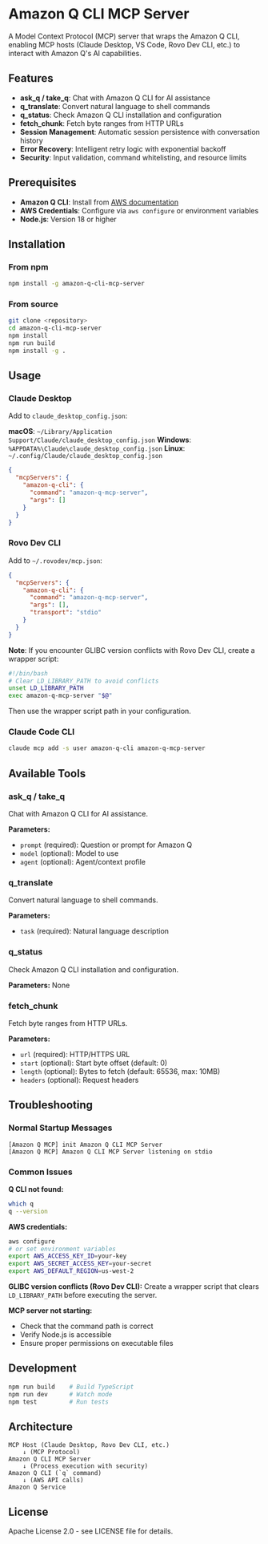 # Amazon Q CLI MCP Server

A Model Context Protocol (MCP) server that wraps the Amazon Q CLI, enabling MCP hosts (Claude Desktop, VS Code, Rovo Dev CLI, etc.) to interact with Amazon Q's AI capabilities.

## Features

- **ask_q / take_q**: Chat with Amazon Q CLI for AI assistance
- **q_translate**: Convert natural language to shell commands
- **q_status**: Check Amazon Q CLI installation and configuration
- **fetch_chunk**: Fetch byte ranges from HTTP URLs
- **Session Management**: Automatic session persistence with conversation history
- **Error Recovery**: Intelligent retry logic with exponential backoff
- **Security**: Input validation, command whitelisting, and resource limits

## Prerequisites

- **Amazon Q CLI**: Install from [AWS documentation](https://docs.aws.amazon.com/amazonq/latest/qdeveloper-ug/command-line-getting-started.html)
- **AWS Credentials**: Configure via `aws configure` or environment variables
- **Node.js**: Version 18 or higher

## Installation

### From npm
```bash
npm install -g amazon-q-cli-mcp-server
```

### From source
```bash
git clone <repository>
cd amazon-q-cli-mcp-server
npm install
npm run build
npm install -g .
```

## Usage

### Claude Desktop
Add to `claude_desktop_config.json`:

**macOS**: `~/Library/Application Support/Claude/claude_desktop_config.json`
**Windows**: `%APPDATA%\Claude\claude_desktop_config.json`
**Linux**: `~/.config/Claude/claude_desktop_config.json`

```json
{
  "mcpServers": {
    "amazon-q-cli": {
      "command": "amazon-q-mcp-server",
      "args": []
    }
  }
}
```

### Rovo Dev CLI
Add to `~/.rovodev/mcp.json`:

```json
{
  "mcpServers": {
    "amazon-q-cli": {
      "command": "amazon-q-mcp-server",
      "args": [],
      "transport": "stdio"
    }
  }
}
```

**Note**: If you encounter GLIBC version conflicts with Rovo Dev CLI, create a wrapper script:

```bash
#!/bin/bash
# Clear LD_LIBRARY_PATH to avoid conflicts
unset LD_LIBRARY_PATH
exec amazon-q-mcp-server "$@"
```

Then use the wrapper script path in your configuration.

### Claude Code CLI
```bash
claude mcp add -s user amazon-q-cli amazon-q-mcp-server
```

## Available Tools

### ask_q / take_q
Chat with Amazon Q CLI for AI assistance.

**Parameters:**
- `prompt` (required): Question or prompt for Amazon Q
- `model` (optional): Model to use
- `agent` (optional): Agent/context profile

### q_translate
Convert natural language to shell commands.

**Parameters:**
- `task` (required): Natural language description

### q_status
Check Amazon Q CLI installation and configuration.

**Parameters:** None

### fetch_chunk
Fetch byte ranges from HTTP URLs.

**Parameters:**
- `url` (required): HTTP/HTTPS URL
- `start` (optional): Start byte offset (default: 0)
- `length` (optional): Bytes to fetch (default: 65536, max: 10MB)
- `headers` (optional): Request headers

## Troubleshooting

### Normal Startup Messages
```
[Amazon Q MCP] init Amazon Q CLI MCP Server
[Amazon Q MCP] Amazon Q CLI MCP Server listening on stdio
```

### Common Issues

**Q CLI not found:**
```bash
which q
q --version
```

**AWS credentials:**
```bash
aws configure
# or set environment variables
export AWS_ACCESS_KEY_ID=your-key
export AWS_SECRET_ACCESS_KEY=your-secret
export AWS_DEFAULT_REGION=us-west-2
```

**GLIBC version conflicts (Rovo Dev CLI):**
Create a wrapper script that clears `LD_LIBRARY_PATH` before executing the server.

**MCP server not starting:**
- Check that the command path is correct
- Verify Node.js is accessible
- Ensure proper permissions on executable files

## Development

```bash
npm run build    # Build TypeScript
npm run dev      # Watch mode
npm test         # Run tests
```

## Architecture

```
MCP Host (Claude Desktop, Rovo Dev CLI, etc.)
    ↓ (MCP Protocol)
Amazon Q CLI MCP Server
    ↓ (Process execution with security)
Amazon Q CLI (`q` command)
    ↓ (AWS API calls)
Amazon Q Service
```

## License

Apache License 2.0 - see LICENSE file for details.
